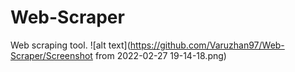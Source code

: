 # Web-Scraper
Web scraping tool.
![alt text](https://github.com/Varuzhan97/Web-Scraper/Screenshot from 2022-02-27 19-14-18.png)
